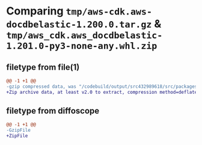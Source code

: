# Comparing `tmp/aws-cdk.aws-docdbelastic-1.200.0.tar.gz` & `tmp/aws_cdk.aws_docdbelastic-1.201.0-py3-none-any.whl.zip`

## filetype from file(1)

```diff
@@ -1 +1 @@
-gzip compressed data, was "/codebuild/output/src432989618/src/packages/@aws-cdk/aws-docdbelastic/dist/python/aws-cdk.aws-docdbelastic-1.200.0.tar", last modified: Wed Apr 26 19:54:24 2023, max compression
+Zip archive data, at least v2.0 to extract, compression method=deflate
```

## filetype from diffoscope

```diff
@@ -1 +1 @@
-GzipFile
+ZipFile
```

